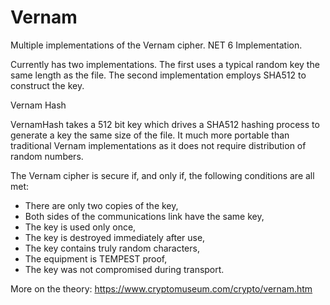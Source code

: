 # Vernam
Multiple implementations of the Vernam cipher. NET 6 Implementation.  

Currently has two implementations.  The first uses a typical random key the same length as the file.  The second implementation employs SHA512 to construct the key.

Vernam Hash

VernamHash takes a 512 bit key which drives a SHA512 hashing process to generate a key the same size of the file. It much more portable than traditional Vernam implementations as it does not require distribution of random numbers. 

The Vernam cipher is secure if, and only if, the following conditions are all met:

* There are only two copies of the key,
* Both sides of the communications link have the same key,
* The key is used only once,
* The key is destroyed immediately after use,
* The key contains truly random characters,
* The equipment is TEMPEST proof,
* The key was not compromised during transport.

More on the theory:
https://www.cryptomuseum.com/crypto/vernam.htm
